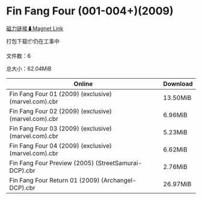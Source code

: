 # Fin Fang Four (001-004+)(2009)

[磁力链接⬇Magnet Link](magnet:?xt=urn:btih:85c2cc48aa1a633b22fb44ab9bb58e234573d73d&dn=Fin%20Fang%20Four%20%28001-004%2B%29%282009%29)

打包下载📦仍在工事中

文件数：6

总大小：62.04MiB

Online | Download
--- | ---
Fin Fang Four 01 (2009) (exclusive) (marvel.com).cbr | 13.50MiB
Fin Fang Four 02 (2009) (exclusive) (marvel.com).cbr | 6.96MiB
Fin Fang Four 03 (2009) (exclusive) (marvel.com).cbr | 5.23MiB
Fin Fang Four 04 (2009) (exclusive) (marvel.com).cbr | 6.62MiB
Fin Fang Four Preview (2005) (StreetSamurai-DCP).cbr | 2.76MiB
Fin Fang Four Return 01 (2009) (Archangel-DCP).cbr | 26.97MiB